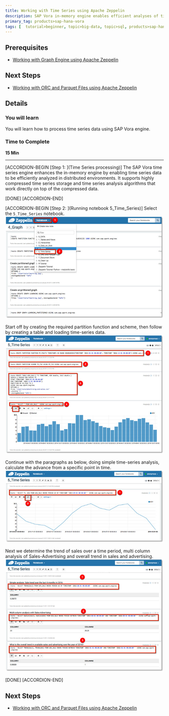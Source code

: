 ```yaml
---
title: Working with Time Series using Apache Zeppelin
description: SAP Vora in-memory engine enables efficient analyses of time series data in distributed environments
primary_tag: products>sap-hana-vora
tags: [  tutorial>beginner, topic>big-data, topic>sql, products>sap-hana-vora ]
---
```


## Prerequisites  
 - [Working with Graph Engine using Apache Zeppelin](http://www.sap.com/developer/tutorials/vora-cal-zeppelin4.html)


## Next Steps
 - [Working with ORC and Parquet Files using Apache Zeppelin](http://www.sap.com/developer/tutorials/vora-cal-zeppelin6.html)

## Details
### You will learn  
You will learn how to process time series data using SAP Vora engine.

### Time to Complete
**15 Min**

---

[ACCORDION-BEGIN [Step 1: ](Time Series processing)]
The SAP Vora time series engine enhances the in-memory engine by enabling time series data to be efficiently analyzed in distributed environments. It supports highly compressed time series storage and time series analysis algorithms that work directly on top of the compressed data.

[DONE]
[ACCORDION-END]

[ACCORDION-BEGIN [Step 2: ](Running notebook 5_Time_Series)]
Select the `5_Time_Series` notebook.
![Notebook](zep5_01.jpg)

Start off by creating the required partition function and scheme, then follow by creating a table and loading time-series data.
![Start time series](zep5_02.jpg)

Continue with the paragraphs as below, doing simple time-series analysis, calculate the advance from a specific point in time.
![Time series analysis](zep5_03.jpg)

Next we determine the trend of sales over a time period, multi column analysis of Sales-Advertising and overall trend in sales and advertising.
![More time series analysis](zep5_04.jpg)

[DONE]
[ACCORDION-END]

## Next Steps
- [Working with ORC and Parquet Files using Apache Zeppelin](http://www.sap.com/developer/tutorials/vora-cal-zeppelin6.html)
